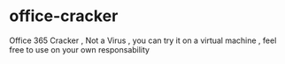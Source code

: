 # office-cracker
Office 365 Cracker , Not a Virus , you can try it on a virtual machine ,  feel free to use on your own responsability
